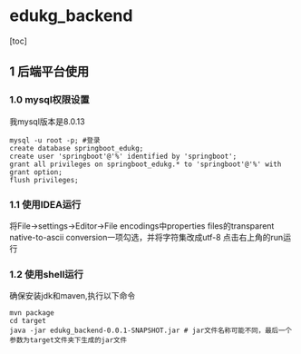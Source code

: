 # edukg_backend
[toc]
## 1 后端平台使用
### 1.0 mysql权限设置
我mysql版本是8.0.13
```shell
mysql -u root -p; #登录
create database springboot_edukg;
create user 'springboot'@'%' identified by 'springboot';
grant all privileges on springboot_edukg.* to 'springboot'@'%' with grant option;
flush privileges;
```
### 1.1 使用IDEA运行  
将File->settings->Editor->File encodings中properties files的transparent
native-to-ascii conversion一项勾选，并将字符集改成utf-8
点击右上角的run运行
### 1.2 使用shell运行
确保安装jdk和maven,执行以下命令
```shell
mvn package 
cd target 
java -jar edukg_backend-0.0.1-SNAPSHOT.jar # jar文件名称可能不同，最后一个参数为target文件夹下生成的jar文件
```
